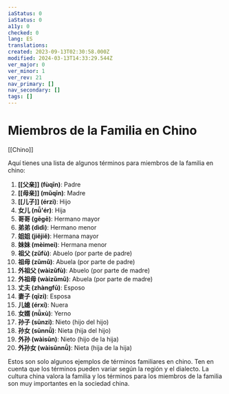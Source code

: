 ```yaml
---
iaStatus: 0
iaStatus: 0
a11y: 0
checked: 0
lang: ES
translations: 
created: 2023-09-13T02:30:58.000Z
modified: 2024-03-13T14:33:29.544Z
ver_major: 0
ver_minor: 1
ver_rev: 21
nav_primary: []
nav_secondary: []
tags: []
---
```

# Miembros de la Familia en Chino

[[Chino]]

Aquí tienes una lista de algunos términos para miembros de la familia en chino:

1. **[[父亲]] (fùqīn)**: Padre
2. **[[母亲]] (mǔqīn)**: Madre
3. **[[儿子]] (érzi)**: Hijo
4. **女儿 (nǚ'ér)**: Hija
5. **哥哥 (gēgē)**: Hermano mayor
6. **弟弟 (dìdì)**: Hermano menor
7. **姐姐 (jiějiě)**: Hermana mayor
8. **妹妹 (mèimei)**: Hermana menor
9. **祖父 (zǔfù)**: Abuelo (por parte de padre)
10. **祖母 (zǔmǔ)**: Abuela (por parte de padre)
11. **外祖父 (wàizǔfù)**: Abuelo (por parte de madre)
12. **外祖母 (wàizǔmǔ)**: Abuela (por parte de madre)
13. **丈夫 (zhàngfū)**: Esposo
14. **妻子 (qīzi)**: Esposa
15. **儿媳 (érxí)**: Nuera
16. **女婿 (nǚxù)**: Yerno
17. **孙子 (sūnzi)**: Nieto (hijo del hijo)
18. **孙女 (sūnnǚ)**: Nieta (hija del hijo)
19. **外孙 (wàisūn)**: Nieto (hijo de la hija)
20. **外孙女 (wàisūnnǚ)**: Nieta (hija de la hija)

Estos son solo algunos ejemplos de términos familiares en chino. Ten en cuenta que los términos pueden variar según la región y el dialecto. La cultura china valora la familia y los términos para los miembros de la familia son muy importantes en la sociedad china.